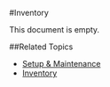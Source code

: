 #Inventory

This document is empty.

##Related Topics

* [Setup & Maintenance](setup-and-maintenance.md)
* [Inventory](../index.md)
